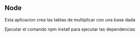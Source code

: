 ## Node

Esta aplicacion crea las tablas de multiplicar con una base dada

Ejecutar el comando npm install
para ejecutar las dependencias
